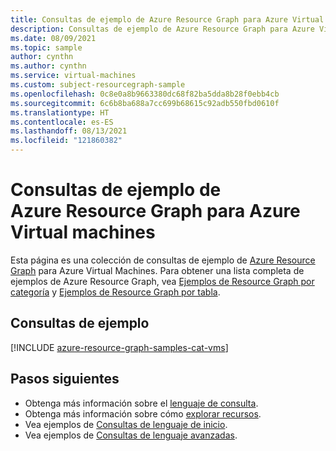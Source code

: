```yaml
---
title: Consultas de ejemplo de Azure Resource Graph para Azure Virtual machines
description: Consultas de ejemplo de Azure Resource Graph para Azure Virtual Machines que muestran el uso de tipos de recursos y tablas para acceder a recursos y propiedades relacionados con Azure Virtual Machines.
ms.date: 08/09/2021
ms.topic: sample
author: cynthn
ms.author: cynthn
ms.service: virtual-machines
ms.custom: subject-resourcegraph-sample
ms.openlocfilehash: 0c8e0a8b9663380dc68f82ba5dda8b28f0ebb4cb
ms.sourcegitcommit: 6c6b8ba688a7cc699b68615c92adb550fbd0610f
ms.translationtype: HT
ms.contentlocale: es-ES
ms.lasthandoff: 08/13/2021
ms.locfileid: "121860382"
---
```

# <a name="azure-resource-graph-sample-queries-for-azure-virtual-machines"></a>Consultas de ejemplo de Azure Resource Graph para Azure Virtual machines

Esta página es una colección de consultas de ejemplo de [Azure Resource Graph](../governance/resource-graph/overview.md) para Azure Virtual Machines. Para obtener una lista completa de ejemplos de Azure Resource Graph, vea [Ejemplos de Resource Graph por categoría](../governance/resource-graph/samples/samples-by-category.md) y [Ejemplos de Resource Graph por tabla](../governance/resource-graph/samples/samples-by-table.md).

## <a name="sample-queries"></a>Consultas de ejemplo

[!INCLUDE [azure-resource-graph-samples-cat-vms](../../includes/resource-graph/samples/bycat/azure-virtual-machines.md)]

## <a name="next-steps"></a>Pasos siguientes

- Obtenga más información sobre el [lenguaje de consulta](../governance/resource-graph/concepts/query-language.md).
- Obtenga más información sobre cómo [explorar recursos](../governance/resource-graph/concepts/explore-resources.md).
- Vea ejemplos de [Consultas de lenguaje de inicio](../governance/resource-graph/samples/starter.md).
- Vea ejemplos de [Consultas de lenguaje avanzadas](../governance/resource-graph/samples/advanced.md).

